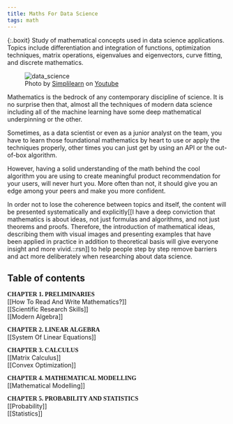 ```yaml
---
title: Maths For Data Science
tags: math
---
```


{:.boxit}
Study of mathematical concepts used in data science applications. Topics include differentiation and integration of functions, optimization techniques, matrix operations, eigenvalues and eigenvectors, curve fitting, and discrete mathematics.

<figure>
  <img src="https://i.ytimg.com/vi/X3paOmcrTjQ/maxresdefault.jpg" alt="data_science">
  <figcaption>Photo by <a href="https://www.youtube.com/channel/UCsvqVGtbbyHaMoevxPAq9Fg">Simplilearn</a> on <a href="https://www.youtube.com/watch?reload=9&v=X3paOmcrTjQ">Youtube</a></figcaption>
</figure>

Mathematics is the bedrock of any contemporary discipline of science. It is no surprise then that, almost all the techniques of modern data science including all of the machine learning have some deep mathematical underpinning or the other.

Sometimes, as a data scientist or even as a junior analyst on the team, you have to learn those foundational mathematics by heart to use or apply the techniques properly, other times you can just get by using an API or the out-of-box algorithm.

However, having a solid understanding of the math behind the cool algorithm you are using to create meaningful product recommendation for your users, will never hurt you. More often than not, it should give you an edge among your peers and make you more confident.

In order not to lose the coherence between topics and itself, the content will be presented systematically and explicitly[[I have a deep conviction that mathematics is about ideas, not just formulas and algorithms, and not just theorems and proofs. Therefore, the introduction of mathematical ideas, describing them with visual images and presenting examples that have been applied in practice in addition to theoretical basis will give everyone insight and more vivid.::rsn]] to help people step by step remove barriers and act more deliberately when researching about data science.

## Table of contents
<p class="p1"><span style="font-family:  'Charter', 'Source Serif Pro';font-weight: 600; text-transform: uppercase; ">Chapter 1. Preliminaries</span>
<br> <span style="text-transform: capitalize; ">[[How to read and write mathematics?]]</span>
<br> <span style="text-transform: capitalize; ">[[Scientific research skills]]</span>
<br> <span style="text-transform: capitalize; ">[[Modern algebra]]</span></p>

<span style="font-family:  'Charter', 'Source Serif Pro';font-weight: 600; text-transform: uppercase; ">Chapter 2. Linear algebra</span>
<br> <span style="text-transform: capitalize; ">[[System of linear equations]]</span>

<span style="font-family:  'Charter', 'Source Serif Pro';font-weight: 600; text-transform: uppercase; ">Chapter 3. Calculus</span>
<br> <span style="text-transform: capitalize; ">[[Matrix calculus]]</span>
<br> <span style="text-transform: capitalize; ">[[Convex optimization]]</span>

<span style="font-family:  'Charter', 'Source Serif Pro';font-weight: 600; text-transform: uppercase; ">Chapter 4. Mathematical modelling</span>
<br> <span style="text-transform: capitalize; ">[[Mathematical modelling]]</span>

<span style="font-family:  'Charter', 'Source Serif Pro';font-weight: 600; text-transform: uppercase; ">Chapter 5. Probability and statistics</span>
<br> <span style="text-transform: capitalize; ">[[Probability]]</span>
<br> <span style="text-transform: capitalize; ">[[Statistics]]</span>
